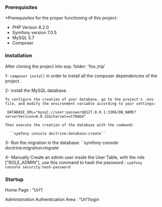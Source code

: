 ### Prerequisites

*Prerequisites for the proper functioning of this project:
- PHP Version 8.2.0
- Symfony version 7.0.5
- MySQL 5.7
- Composer

### Installation

After cloning the project into exp. folder: 'foo_trip'

1- ``composer install`` in order to install all the composer dependencies of the project.

2- install the MySQL database.

    To configure the creation of your database, go to the project's .env file, and modify the environment variable according to your settings:

     DATABASE_URL="mysql://user:password@127.0.0.1:3306/DB_NAME?serverVersion=8.0.32&charset=utf8mb4"

    Then execute the creation of the database with the command:

      ``symfony console doctrine:database:create``

3- Run the migration in the database: ``symfony console doctrine:migration:migrate`

4- Manually Create an admin user inside the User Table, with the role ["ROLE_ADMIN"], use this command to   hash the password :  ``symfony console security:hash-password``

### Startup

Home Page : “Url”/

Administration Authentication Area : “Url”/login
    